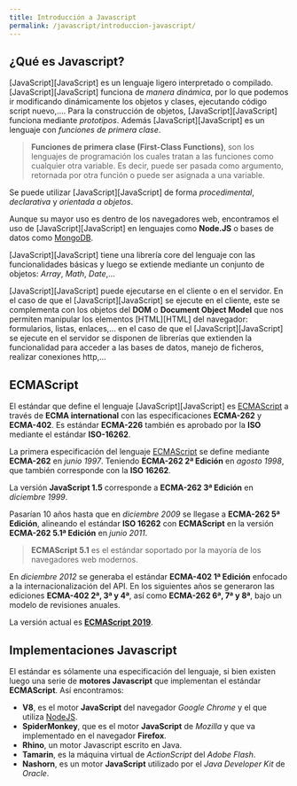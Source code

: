 ```yaml
---
title: Introducción a Javascript
permalink: /javascript/introduccion-javascript/
---
```


## ¿Qué es Javascript?
[JavaScript][JavaScript] es un lenguaje ligero interpretado o compilado. [JavaScript][JavaScript] funciona de *manera dinámica*, por lo que podemos ir modificando dinámicamente los objetos y clases, ejecutando código script nuevo,.... Para la construcción de objetos, [JavaScript][JavaScript] funciona mediante *prototipos*. Además [JavaScript][JavaScript] es un lenguaje con *funciones de primera clase*.

> **Funciones de primera clase (First-Class Functions)**, son los lenguajes de programación los cuales tratan a las funciones como cualquier otra variable. Es decir, puede ser pasada como argumento, retornada por otra función o puede ser asignada a una variable.

Se puede utilizar [JavaScript][JavaScript] de forma *procedimental*, *declarativa* y  *orientada a objetos*.

Aunque su mayor uso es dentro de los navegadores web, encontramos el uso de [JavaScript][JavaScript] en lenguajes como **Node.JS** o bases de datos como [MongoDB][MongoDB].

[JavaScript][JavaScript] tiene una librería core del lenguaje con las funcionalidades básicas y luego se extiende mediante un conjunto de objetos: *Array*, *Math*, *Date*,...


[JavaScript][JavaScript] puede ejecutarse en el cliente o en el servidor. En el caso de que el [JavaScript][JavaScript] se ejecute en el cliente, este se complementa con los objetos del **DOM** o **Document Object Model** que nos permiten manipular los elementos [HTML][HTML] del navegador: formularios, listas, enlaces,... en el caso de que el [JavaScript][JavaScript] se ejecute en el servidor se disponen de librerías que extienden la funcionalidad para acceder a las bases de datos, manejo de ficheros, realizar conexiones http,...

## ECMAScript
El estándar que define el lenguaje [JavaScript][JavaScript] es [ECMAScript][ECMAScript] a través de **ECMA international** con las especificaciones **ECMA-262** y **ECMA-402**. Es estándar **ECMA-226** también es aprobado por la **ISO** mediante el estándar **ISO-16262**.

La primera especificación del lenguaje [ECMAScript][ECMAScript] se define mediante **ECMA-262** en *junio 1997*. Teniendo **ECMA-262 2ª Edición** en *agosto 1998*, que también corresponde con la **ISO 16262**.

La versión **JavaScript 1.5** corresponde a **ECMA-262 3ª Edición** en *diciembre 1999*.

Pasarían 10 años hasta que en *diciembre 2009* se llegase a **ECMA-262 5ª Edición**, alineando el estándar **ISO 16262** con **ECMAScript** en la versión **ECMA-262 5.1ª Edición** en *junio 2011*.

> **ECMAScript 5.1** es el estándar soportado por la mayoría de los navegadores web modernos.

En *diciembre 2012* se generaba el estándar **ECMA-402 1ª Edición** enfocado a la internacionalización del API. En los siguientes años se generaron las ediciones **ECMA-402 2ª, 3ª y 4ª**, así como **ECMA-262 6ª, 7ª y 8ª**, bajo un modelo de revisiones anuales.

La versión actual es [**ECMAScript 2019**](https://tc39.github.io/ecma262/).

## Implementaciones Javascript
El estándar es sólamente una especificación del lenguaje, si bien existen luego una serie de **motores Javascript** que implementan el estándar **ECMAScript**. Así encontramos:

* **V8**, es el motor **JavaScript** del navegador *Google Chrome* y el que utiliza [NodeJS][NodeJS].
* **SpiderMonkey**, que es el motor **JavaScript** de *Mozilla* y que va implementado en el navegador **Firefox**.
* **Rhino**, un motor Javascript escrito en Java.
* **Tamarin**, es la máquina virtual de *ActionScript* del *Adobe Flash*.
* **Nashorn**, es un motor **JavaScript** utilizado por el *Java Developer Kit* de  *Oracle*.


[MongoDB]: {{site.url}}/mongodb
[ECMAScript]: https://www.ecma-international.org/memento/tc39.htm
[NodeJS]: {{site.url}}/nodejs
